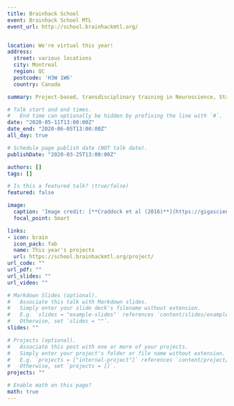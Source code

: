 ```yaml
---
title: Brainhack School
event: Brainhack School MTL
event_url: http://school.brainhackmtl.org/


location: We're virtual this year!
address:
  street: various locations
  city: Montreal
  region: QC
  postcode: 'H3W 1W6'
  country: Canada

summary: Project-based, transdisciplinary training in Neuroscience, Statistical Modelling and Computer Science

# Talk start and end times.
#   End time can optionally be hidden by prefixing the line with `#`.
date: "2020-05-11T13:00:00Z"
date_end: "2020-06-05T13:00:00Z"
all_day: true

# Schedule page publish date (NOT talk date).
publishDate: "2020-03-25T13:00:00Z"

authors: []
tags: []

# Is this a featured talk? (true/false)
featured: false

image: 
  caption: 'Image credit: [**Craddock et al (2016)**](https://gigascience.biomedcentral.com/articles/10.1186/s13742-016-0121-x)'
  focal_point: Smart

links:
- icon: brain
  icon_pack: fab
  name: This year's projects
  url: https://school.brainhackmtl.org/project/
url_code: ""
url_pdf: ""
url_slides: ""
url_video: ""

# Markdown Slides (optional).
#   Associate this talk with Markdown slides.
#   Simply enter your slide deck's filename without extension.
#   E.g. `slides = "example-slides"` references `content/slides/example-slides.md`.
#   Otherwise, set `slides = ""`.
slides: ""

# Projects (optional).
#   Associate this post with one or more of your projects.
#   Simply enter your project's folder or file name without extension.
#   E.g. `projects = ["internal-project"]` references `content/project/deep-learning/index.md`.
#   Otherwise, set `projects = []`.
projects: ""

# Enable math on this page?
math: true
---
```


